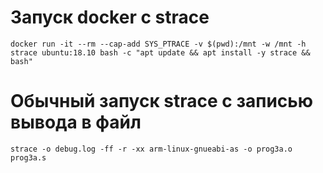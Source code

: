 # Запуск docker с strace
```
docker run -it --rm --cap-add SYS_PTRACE -v $(pwd):/mnt -w /mnt -h strace ubuntu:18.10 bash -c "apt update && apt install -y strace && bash"
```

# Обычный запуск strace с записью вывода в файл
```
strace -o debug.log -ff -r -xx arm-linux-gnueabi-as -o prog3a.o prog3a.s
```
